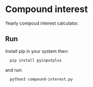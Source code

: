 # Compound interest

Yearly compoud interest calculator.




## Run
Install pip in your system then:

```bash
  pip install pyinputplus
```
and run:

```bash
  python3 compound-interest.py
```

